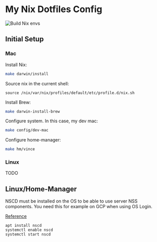 # My Nix Dotfiles Config

![Build Nix envs](https://github.com/vdesjardins/nix-dotfiles/workflows/Build%20Nix%20envs/badge.svg)

## Initial Setup

### Mac

Install Nix:

```bash
make darwin/install
```

Source nix in the current shell:

```
source /nix/var/nix/profiles/default/etc/profile.d/nix.sh
```

Install Brew:

```bash
make darwin-install-brew
```

Configure system. In this case, my dev mac:

```bash
make config/dev-mac
```

Configure home-manager:

```bash
make hm/vince
```

### Linux

TODO

## Linux/Home-Manager

NSCD must be installed on the OS to be able to use server NSS components. You need this for example on GCP when using OS Login.

[Reference](https://github.com/NixOS/nixpkgs/issues/36297)

```
apt install nscd
systemctl enable nscd
systemctl start nscd
```
